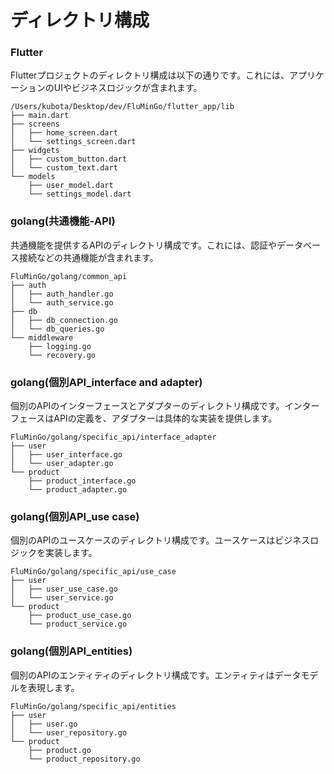 # ディレクトリ構成

### Flutter

Flutterプロジェクトのディレクトリ構成は以下の通りです。これには、アプリケーションのUIやビジネスロジックが含まれます。

```plaintext
/Users/kubota/Desktop/dev/FluMinGo/flutter_app/lib
├── main.dart
├── screens
│   ├── home_screen.dart
│   └── settings_screen.dart
├── widgets
│   ├── custom_button.dart
│   └── custom_text.dart
└── models
    ├── user_model.dart
    └── settings_model.dart
```

### golang(共通機能-API)

共通機能を提供するAPIのディレクトリ構成です。これには、認証やデータベース接続などの共通機能が含まれます。

```plaintext
FluMinGo/golang/common_api
├── auth
│   ├── auth_handler.go
│   └── auth_service.go
├── db
│   ├── db_connection.go
│   └── db_queries.go
└── middleware
    ├── logging.go
    └── recovery.go
```

### golang(個別API_interface and adapter)

個別のAPIのインターフェースとアダプターのディレクトリ構成です。インターフェースはAPIの定義を、アダプターは具体的な実装を提供します。

```plaintext
FluMinGo/golang/specific_api/interface_adapter
├── user
│   ├── user_interface.go
│   └── user_adapter.go
└── product
    ├── product_interface.go
    └── product_adapter.go
```

### golang(個別API_use case)

個別のAPIのユースケースのディレクトリ構成です。ユースケースはビジネスロジックを実装します。

```plaintext
FluMinGo/golang/specific_api/use_case
├── user
│   ├── user_use_case.go
│   └── user_service.go
└── product
    ├── product_use_case.go
    └── product_service.go
```

### golang(個別API_entities)

個別のAPIのエンティティのディレクトリ構成です。エンティティはデータモデルを表現します。

```plaintext
FluMinGo/golang/specific_api/entities
├── user
│   ├── user.go
│   └── user_repository.go
└── product
    ├── product.go
    └── product_repository.go
